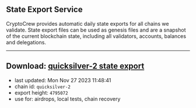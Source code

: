 ## State Export Service
CryptoCrew provides automatic daily state exports for all chains we validate. State export files can be used as genesis files and are a snapshot of the current blockchain state, including all validators, accounts, balances and delegations.

---
**Download: [quicksilver-2 state export](https://dl.ccvalidators.com/SERVICE/quicksilver/quicksilver-2_export_4795072.json)**
---

- last updated: Mon Nov 27 2023 11:48:41
- chain id: `quicksilver-2`
- export height: `4795072`
- use for: airdrops, local tests, chain recovery
